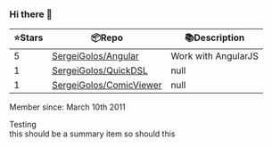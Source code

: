 ### Hi there 👋

| ⭐️Stars   | 📦Repo    | 📚Description |
| --------- | ----------- | -------------- |
| 5 | [SergeiGolos/Angular](https://github.com/SergeiGolos/Angular) | Work with AngularJS |
| 1 | [SergeiGolos/QuickDSL](https://github.com/SergeiGolos/QuickDSL) | null |
| 1 | [SergeiGolos/ComicViewer](https://github.com/SergeiGolos/ComicViewer) | null |

Member since: March 10th 2011


<summary>Testing</summary>
this should be a summary item
so should this
